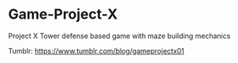 # Game-Project-X
Project X
Tower defense based game with maze building mechanics

Tumblr: https://www.tumblr.com/blog/gameprojectx01

